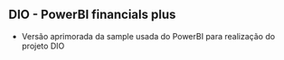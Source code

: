 ## DIO - PowerBI financials plus

- Versão aprimorada da sample usada do PowerBI para realização do projeto DIO
